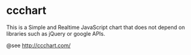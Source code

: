 # ccchart
This is a Simple and Realtime JavaScript chart that does not depend on libraries such as jQuery or google APIs.

@see http://ccchart.com/
